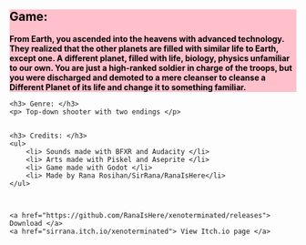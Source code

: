 <html>
    
<body>
    <div style="background-color: pink; color: black; font-weight: bolder"> 
        <h2> Game: </h2>
        <p> From Earth, you ascended into the heavens with advanced technology. They realized that the other planets are filled with similar life to Earth, except one. A different         planet, filled with life, biology, physics unfamiliar to our own. You are just a high-ranked soldier in charge of the troops, but you were discharged and demoted to a mere         cleanser to cleanse a Different Planet of its life and change it to something familiar. </p>
    </div>
    
    <h3> Genre: </h3>
    <p> Top-down shooter with two endings </p>
    
    
    <h3> Credits: </h3>
    <ul>
        <li> Sounds made with BFXR and Audacity </li>
        <li> Arts made with Piskel and Aseprite </li>
        <li> Game made with Godot </li>
        <li> Made by Rana Rosihan/SirRana/RanaIsHere</li>
    </ul>
    
    
    
    <a href="https://github.com/RanaIsHere/xenoterminated/releases"> Download </a>
    <a href="sirrana.itch.io/xenoterminated"> View Itch.io page </a>
</body>

</html>
